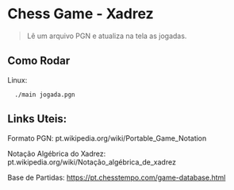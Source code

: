 # Chess Game - Xadrez
>Lê um arquivo PGN e atualiza na tela as jogadas.

## Como Rodar
Linux:
```
  ./main jogada.pgn
```

## Links Uteis:
  Formato PGN:  pt.wikipedia.org/wiki/Portable_Game_Notation <p>
  Notação Algébrica do Xadrez: pt.wikipedia.org/wiki/Notação_algébrica_de_xadrez<p>
  Base de Partidas: https://pt.chesstempo.com/game-database.html <p>
